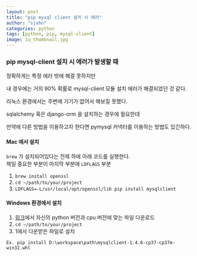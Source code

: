 ```yaml
---
layout: post
title: "pip mysql client 설치 시 에러"
author: "sjahn"
categories: python
tags: [python, pip, mysql-client]
image: iu_thumbnail.jpg
---
```


### pip mysql-client 설치 시 에러가 발생할 때

정확하게는 특정 에러 밖에 해결 못하지만  

내 경우에는 거의 90% 확률로 mysql-client 모듈 설치 에러가 해결되었던 것 같다.  

리눅스 환경에서는 주변에 기기가 없어서 해보질 못했다.  

sqlalchemy 혹은 django-orm 을 설치하는 경우에 필요한데  

만약에 다른 방법을 이용하고자 한다면 pymysql 커넥터를 이용하는 방법도 있긴하다.



#### Mac 에서 설치

`brew` 가 설치되어있다는 전제 하에 아래 코드를 실행한다.  
제일 중요한 부분이 마지막 부분에 `LDFLAGS` 부분

1. `brew install openssl`
2. `cd ~/path/to/your/project`
3. `LDFLAGS=-L/usr/local/opt/openssl/lib pip install mysqlclient`


#### Windows 환경에서 설치

1. [링크](https://www.lfd.uci.edu/~gohlke/pythonlibs/#mysqlclient)에서 자신의 python 버전과 cpu 버전에 맞는 파일 다운로드
2. `cd ~/path/to/your/project`
3. 1에서 다운받은 파일로 설치

  `Ex. pip install D:\workspace\path\mysqlclient-1.4.6-cp37-cp37m-win32.whl`
